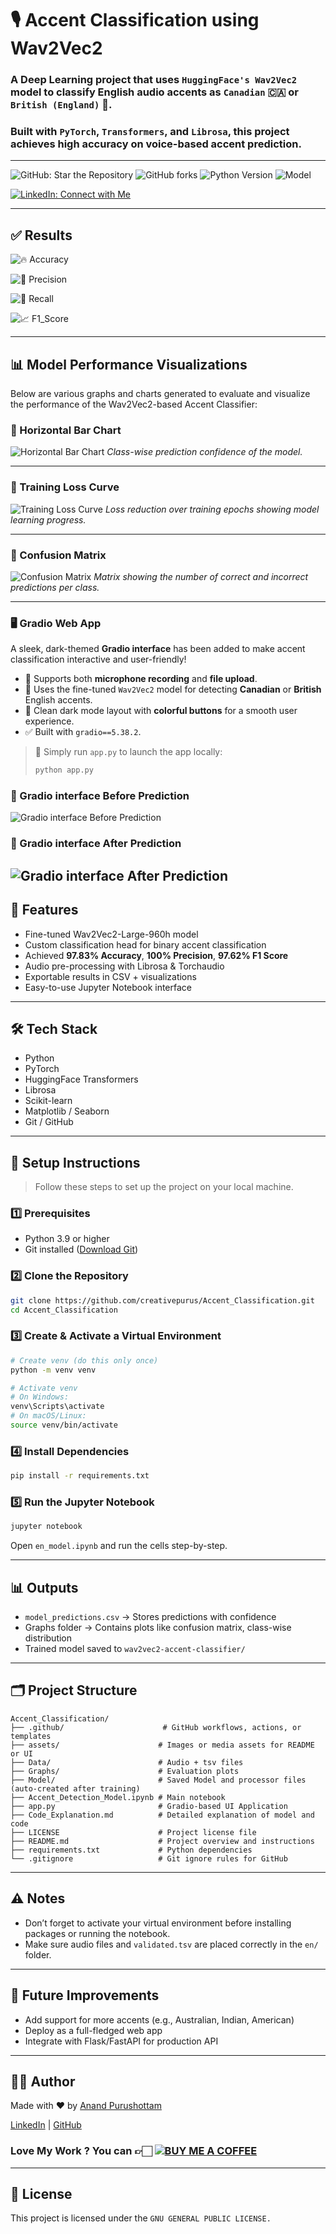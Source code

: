 
# 🎙️ Accent Classification using Wav2Vec2

### A Deep Learning project that uses `HuggingFace's Wav2Vec2` model to classify English audio accents as **`Canadian`** 🇨🇦 or **`British (England)`** 🏴. 

### Built with `PyTorch`, `Transformers`, and `Librosa`, this project achieves high accuracy on voice-based accent prediction.

---

![GitHub: Star the Repository](https://img.shields.io/github/stars/creativepurus)
![GitHub forks](https://img.shields.io/github/forks/creativepurus/Accent_Classification?style=social)
![Python Version](https://img.shields.io/badge/Python-3.10+-blue)
![Model](https://img.shields.io/badge/Model-Wav2Vec2-brightgreen)

[![LinkedIn: Connect with Me](https://img.shields.io/badge/Connect_on_LinkedIn-purple?style=flat-square&logo=linkedin&logoColor=white&labelColor=0a66c2&color=black)](https://www.linkedin.com/in/creativepurus/)

---

## ✅ Results

![🔥 Accuracy](https://img.shields.io/badge/🔥_Accuracy-97.83%25-2b9348?style=for-the-badge&logo=github)

![🎯 Precision](https://img.shields.io/badge/🎯_Precision-100.00%25-0077b6?style=for-the-badge&logo=target)

![🔁 Recall](https://img.shields.io/badge/🔁_Recall-95.35%25-ffb703?style=for-the-badge&logo=retropie)

![📈 F1_Score](https://img.shields.io/badge/📈_F1--Score-97.62%25-8338ec?style=for-the-badge&logo=chartdotjs)

---

## 📊 Model Performance Visualizations

Below are various graphs and charts generated to evaluate and visualize the performance of the Wav2Vec2-based Accent Classifier:


### 🔹 Horizontal Bar Chart
![Horizontal Bar Chart](assets/horizontal_bar_chart.png)
*Class-wise prediction confidence of the model.*

---

### 🔹 Training Loss Curve
![Training Loss Curve](assets/Training_Loss_curve.png)
*Loss reduction over training epochs showing model learning progress.*

---

### 🔹 Confusion Matrix
![Confusion Matrix](assets/Confusion_Matrix.png)
*Matrix showing the number of correct and incorrect predictions per class.*

---

### 🖥️ Gradio Web App

A sleek, dark-themed **Gradio interface** has been added to make accent classification interactive and user-friendly!

* 🎤 Supports both **microphone recording** and **file upload**.
* 🧠 Uses the fine-tuned `Wav2Vec2` model for detecting **Canadian** or **British** English accents.
* 🌌 Clean dark mode layout with **colorful buttons** for a smooth user experience.
* ✅ Built with `gradio==5.38.2`.

> 🚀 Simply run `app.py` to launch the app locally:
>
> ```bash
> python app.py
> ```

### 🔹 Gradio interface Before Prediction
![Gradio interface Before Prediction](assets/Gradio_1.png)

### 🔹 Gradio interface After Prediction
![Gradio interface After Prediction](assets/Gradio_2.png)
---

## 🚀 Features

- Fine-tuned Wav2Vec2-Large-960h model
- Custom classification head for binary accent classification
- Achieved **97.83% Accuracy**, **100% Precision**, **97.62% F1 Score**
- Audio pre-processing with Librosa & Torchaudio
- Exportable results in CSV + visualizations
- Easy-to-use Jupyter Notebook interface

---

## 🛠️ Tech Stack

- Python
- PyTorch
- HuggingFace Transformers
- Librosa
- Scikit-learn
- Matplotlib / Seaborn
- Git / GitHub

---

## 🧰 Setup Instructions

> Follow these steps to set up the project on your local machine.

### 1️⃣ Prerequisites

- Python 3.9 or higher
- Git installed ([Download Git](https://git-scm.com/downloads))

### 2️⃣ Clone the Repository

```bash
git clone https://github.com/creativepurus/Accent_Classification.git
cd Accent_Classification
```

### 3️⃣ Create & Activate a Virtual Environment

```bash
# Create venv (do this only once)
python -m venv venv

# Activate venv
# On Windows:
venv\Scripts\activate
# On macOS/Linux:
source venv/bin/activate
```

### 4️⃣ Install Dependencies

```bash
pip install -r requirements.txt
```

### 5️⃣ Run the Jupyter Notebook

```bash
jupyter notebook
```

Open `en_model.ipynb` and run the cells step-by-step.

---

## 📊 Outputs

- `model_predictions.csv` → Stores predictions with confidence
- Graphs folder → Contains plots like confusion matrix, class-wise distribution
- Trained model saved to `wav2vec2-accent-classifier/`

---

## 🗂️ Project Structure

```
Accent_Classification/
├── .github/                      # GitHub workflows, actions, or templates
├── assets/                      # Images or media assets for README or UI
├── Data/                        # Audio + tsv files
├── Graphs/                      # Evaluation plots
├── Model/                       # Saved Model and processor files (auto-created after training)
├── Accent_Detection_Model.ipynb # Main notebook
├── app.py                       # Gradio-based UI Application
├── Code_Explanation.md          # Detailed explanation of model and code
├── LICENSE                      # Project license file
├── README.md                    # Project overview and instructions
├── requirements.txt             # Python dependencies
└── .gitignore                   # Git ignore rules for GitHub
```

---

## ⚠️ Notes

- Don’t forget to activate your virtual environment before installing packages or running the notebook.
- Make sure audio files and `validated.tsv` are placed correctly in the `en/` folder.

---

## 🧪 Future Improvements

- Add support for more accents (e.g., Australian, Indian, American)
- Deploy as a full-fledged web app
- Integrate with Flask/FastAPI for production API

---

## 👨‍💻 Author

Made with ❤️ by [Anand Purushottam](https://github.com/creativepurus)

[LinkedIn](https://www.linkedin.com/in/creativepurus/) | [GitHub](https://github.com/creativepurus)

### Love My Work ? You can 👉🏻 [![BUY ME A COFFEE](https://img.shields.io/badge/Buy%20Me%20a%20Coffee%20☕-%23FFDD00.svg?&style=for-the-badge&logo=buy-me-a-coffee&logoColor=black)](https://www.buymeacoffee.com/creativepurus)

---

## 📄 License

This project is licensed under the `GNU GENERAL PUBLIC LICENSE.`